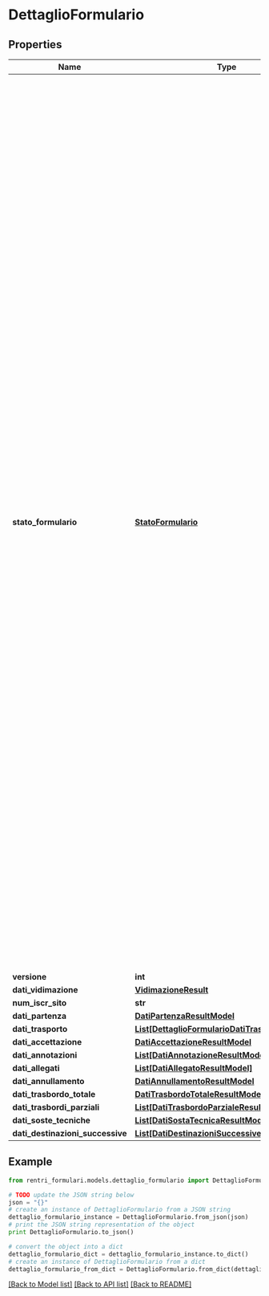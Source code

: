 # DettaglioFormulario


## Properties
Name | Type | Description | Notes
------------ | ------------- | ------------- | -------------
**stato_formulario** | [**StatoFormulario**](StatoFormulario.md) | Stati del FIR digitale&lt;p&gt;Valori ammessi:&lt;ul style&#x3D;\&quot;margin:0\&quot;&gt;&lt;li&gt;&lt;i&gt;InserimentoQuantita&lt;/i&gt; - Il formulario necessita dei dati sulla quantità del rifiuto&lt;/li&gt;&lt;li&gt;&lt;i&gt;InserimentoQuantitaTrasportoIniziale&lt;/i&gt; - Il formulario necessita dei dati sulla quantità del rifiuto e dei dati del trasporto iniziale&lt;/li&gt;&lt;li&gt;&lt;i&gt;InserimentoTrasportoIniziale&lt;/i&gt; - Il formulario necessita dei dati del trasporto iniziale&lt;/li&gt;&lt;li&gt;&lt;i&gt;FirmaProduttoreTrasportatoreIniziale&lt;/i&gt; - Il formulario necessita della firma del produttore e del trasportatore iniziale&lt;/li&gt;&lt;li&gt;&lt;i&gt;FirmaTrasportatoreIniziale&lt;/i&gt; - Il formulario necessita della firma del trasportatore iniziale&lt;/li&gt;&lt;li&gt;&lt;i&gt;FirmaProduttore&lt;/i&gt; - Il formulario necessita della firma del produttore&lt;/li&gt;&lt;li&gt;&lt;i&gt;InserimentoTrasportoSuccessivo&lt;/i&gt; - Il formulario è in carico ad un traportatore e necessita dell&#39;inserimento dei dati del trasporto successivo;             il trasportatore che ha in carico il rifiuto può inserire informazioni aggiuntive (annotazioni, trasbordo parziale, sosta tecnica, trasbordo totale, allegati)             che dovranno essere successivamente firmate&lt;/li&gt;&lt;li&gt;&lt;i&gt;FirmaTrasportatoreSuccessivo&lt;/i&gt; - Il formulario necessita della firma del trasportatore successivo al primo che ha in carico il rifiuto&lt;/li&gt;&lt;li&gt;&lt;i&gt;FirmaAnnotazione&lt;/i&gt; - Il formulario necessita della firma dell&#39;annotazione da parte del soggetto che l&#39;ha inserita&lt;/li&gt;&lt;li&gt;&lt;i&gt;FirmaTrasbordoParziale&lt;/i&gt; - Il formulario necessita della firma del trasportatore che effettua il trasbordo parziale del rifiuto&lt;/li&gt;&lt;li&gt;&lt;i&gt;FirmaTrasbordoTotale&lt;/i&gt; - Il formulario necessita della firma del trasportatore che prende in carico il rifiuto con l&#39;operazione di trasbordo totale del rifiuto&lt;/li&gt;&lt;li&gt;&lt;i&gt;FirmaSostaTecnica&lt;/i&gt; - Il formulario necessita della firma del trasportatore che ha in carico il rifiuto e ha inserito i dati della sosta tecnica&lt;/li&gt;&lt;li&gt;&lt;i&gt;FirmaAllegato&lt;/i&gt; - Il formulario necessita della firma del soggetto che ha aggiunto i dati relativi all&#39;allegato al formulario digitale&lt;/li&gt;&lt;li&gt;&lt;i&gt;InserimentoAccettazione&lt;/i&gt; - Il formulario è in carico all&#39;ultimo trasportatore ed è in attesa dell&#39;inserimento dei dati di accettazione da parte del destinatario verso cui è destinato il rifiuto             (a meno di ulteriori informazioni aggiuntive che l&#39;ultimo trasportatore può inserire prima della consegna al destinatario)&lt;/li&gt;&lt;li&gt;&lt;i&gt;FirmaAccettazione&lt;/i&gt; - Il formulario necessita della firma del destinatario indicato nei dati di partenza&lt;/li&gt;&lt;li&gt;&lt;i&gt;Accettato&lt;/i&gt; - Il formulario è stato accettato dal destinatario ed ha concluso il suo ciclo di vita&lt;/li&gt;&lt;li&gt;&lt;i&gt;RespintoParzialmenteRespinto&lt;/i&gt; - Il formulario è stato respinto o parzialmente respinto, il trasportatore che ha in carico il rifiuto può inserire (in accordo con il produttore) i dati              di un nuovo destinatario&lt;/li&gt;&lt;li&gt;&lt;i&gt;FirmaDestinatarioSuccessivo&lt;/i&gt; - Il formulario è in attesa della firma dei dati del nuovo destinatario inseriti da parte del trasportatore che ha in carico il rifiuto&lt;/li&gt;&lt;li&gt;&lt;i&gt;FirmaAccettazioneSuccessiva&lt;/i&gt; - Il formulario necessita della firma del destinatario successivo a quello indicato nei dati di partenza che ha rifiutato totalmente o parzialmente il rifiuto&lt;/li&gt;&lt;li&gt;&lt;i&gt;FirmaAnnullamento&lt;/i&gt; - Il formulario necessita della firma dei dati di annullamento inseriti dal soggetto titolare della vidimazione del numero FIR&lt;/li&gt;&lt;li&gt;&lt;i&gt;Annullato&lt;/i&gt; - Il formulario risulta essere stato annullato&lt;/li&gt;&lt;li&gt;&lt;i&gt;Indeterminato&lt;/i&gt; - Il formulario è in uno stato non determinato per incoerenza dei dati contenuti&lt;/li&gt;&lt;/ul&gt;&lt;/p&gt; | [optional] 
**versione** | **int** |  | [optional] 
**dati_vidimazione** | [**VidimazioneResult**](VidimazioneResult.md) |  | [optional] 
**num_iscr_sito** | **str** |  | [optional] 
**dati_partenza** | [**DatiPartenzaResultModel**](DatiPartenzaResultModel.md) |  | [optional] 
**dati_trasporto** | [**List[DettaglioFormularioDatiTrasportoInner]**](DettaglioFormularioDatiTrasportoInner.md) |  | [optional] 
**dati_accettazione** | [**DatiAccettazioneResultModel**](DatiAccettazioneResultModel.md) |  | [optional] 
**dati_annotazioni** | [**List[DatiAnnotazioneResultModel]**](DatiAnnotazioneResultModel.md) |  | [optional] 
**dati_allegati** | [**List[DatiAllegatoResultModel]**](DatiAllegatoResultModel.md) |  | [optional] 
**dati_annullamento** | [**DatiAnnullamentoResultModel**](DatiAnnullamentoResultModel.md) |  | [optional] 
**dati_trasbordo_totale** | [**DatiTrasbordoTotaleResultModel**](DatiTrasbordoTotaleResultModel.md) |  | [optional] 
**dati_trasbordi_parziali** | [**List[DatiTrasbordoParzialeResultModel]**](DatiTrasbordoParzialeResultModel.md) |  | [optional] 
**dati_soste_tecniche** | [**List[DatiSostaTecnicaResultModel]**](DatiSostaTecnicaResultModel.md) |  | [optional] 
**dati_destinazioni_successive** | [**List[DatiDestinazioniSuccessiveResultMdodel]**](DatiDestinazioniSuccessiveResultMdodel.md) |  | [optional] 

## Example

```python
from rentri_formulari.models.dettaglio_formulario import DettaglioFormulario

# TODO update the JSON string below
json = "{}"
# create an instance of DettaglioFormulario from a JSON string
dettaglio_formulario_instance = DettaglioFormulario.from_json(json)
# print the JSON string representation of the object
print DettaglioFormulario.to_json()

# convert the object into a dict
dettaglio_formulario_dict = dettaglio_formulario_instance.to_dict()
# create an instance of DettaglioFormulario from a dict
dettaglio_formulario_from_dict = DettaglioFormulario.from_dict(dettaglio_formulario_dict)
```
[[Back to Model list]](../README.md#documentation-for-models) [[Back to API list]](../README.md#documentation-for-api-endpoints) [[Back to README]](../README.md)


